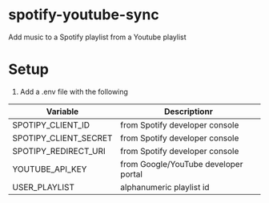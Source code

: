 # spotify-youtube-sync
Add music to a Spotify playlist from a Youtube playlist

# Setup
1. Add a .env file with the following<br /> 

Variable | Descriptionr
------------ | -------------
SPOTIPY_CLIENT_ID | from Spotify developer console
SPOTIPY_CLIENT_SECRET | from Spotify developer console
SPOTIPY_REDIRECT_URI | from Spotify developer console
YOUTUBE_API_KEY | from Google/YouTube developer portal
USER_PLAYLIST | alphanumeric playlist id
